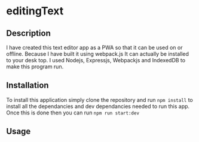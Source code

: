 # editingText

## Description
I have created this text editor app as a PWA so that it can be used on or offline. Because I have built it using webpack.js It can actually be installed to your desk top.
I used Nodejs, Expressjs, Webpackjs and IndexedDB to make this program run.

## Installation
To install this application simply clone the repository and run ``npm install`` to install all the dependancies and dev dependancies needed to run this app. Once this is done then you can run ``npm run start:dev`` 

## Usage
